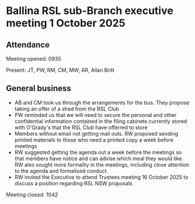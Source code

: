# Ballina RSL sub-Branch executive meeting 1 October 2025

## Attendance

Meeting opened: 0935

Present: JT, PW, RM, CM, MW, AR, Allan Britt

## General business

- AB and CM took us through the arrangements for the bus. They propose taking an offer of a shed from the RSL Club
- PW reminded us that we will need to secure the personal and other confidential information contained in the filing cabinets currently stored with O'Grady's that the RSL Club have offerred to store
- Members without email not getting mail outs. RW proposed sending printed materials to those who need a printed copy a week before meetings
- RW suggested getting the agenda out a week before the meetings so that members have notice and can advise which meal they would like. RW also sought more formality in the meetings, including close attention to the agenda and formalised conduct.
- RW invited the Executive to attend Trustees meeting 16 October 2025 to discuss a position regarding RSL NSW proposals

Meeting closed: 1042
